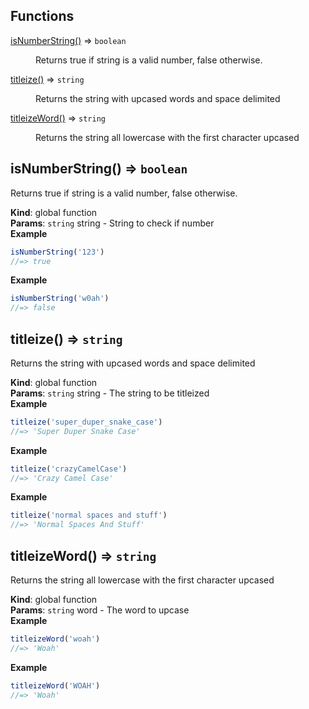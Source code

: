 ## Functions

<dl>
<dt><a href="#isNumberString">isNumberString()</a> ⇒ <code>boolean</code></dt>
<dd><p>Returns true if string is a valid number, false otherwise.</p>
</dd>
<dt><a href="#titleize">titleize()</a> ⇒ <code>string</code></dt>
<dd><p>Returns the string with upcased words and space delimited</p>
</dd>
<dt><a href="#titleizeWord">titleizeWord()</a> ⇒ <code>string</code></dt>
<dd><p>Returns the string all lowercase with the first character upcased</p>
</dd>
</dl>

<a name="isNumberString"></a>

## isNumberString() ⇒ <code>boolean</code>
Returns true if string is a valid number, false otherwise.

**Kind**: global function  
**Params**: <code>string</code> string - String to check if number  
**Example**  
```js
isNumberString('123')
//=> true
```
**Example**  
```js
isNumberString('w0ah')
//=> false
```
<a name="titleize"></a>

## titleize() ⇒ <code>string</code>
Returns the string with upcased words and space delimited

**Kind**: global function  
**Params**: <code>string</code> string - The string to be titleized  
**Example**  
```js
titleize('super_duper_snake_case')
//=> 'Super Duper Snake Case'
```
**Example**  
```js
titleize('crazyCamelCase')
//=> 'Crazy Camel Case'
```
**Example**  
```js
titleize('normal spaces and stuff')
//=> 'Normal Spaces And Stuff'
```
<a name="titleizeWord"></a>

## titleizeWord() ⇒ <code>string</code>
Returns the string all lowercase with the first character upcased

**Kind**: global function  
**Params**: <code>string</code> word - The word to upcase  
**Example**  
```js
titleizeWord('woah')
//=> 'Woah'
```
**Example**  
```js
titleizeWord('WOAH')
//=> 'Woah'
```
